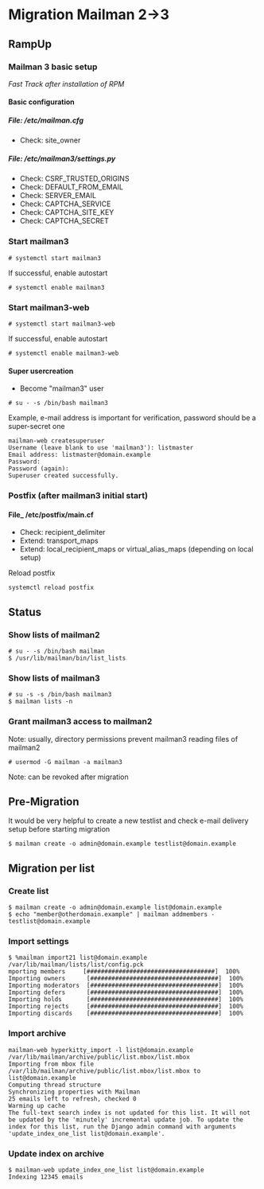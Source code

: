 # Migration Mailman 2->3

## RampUp

### Mailman 3 basic setup

*Fast Track after installation of RPM*

#### Basic configuration

##### File: /etc/mailman.cfg

 - Check: site_owner


##### File: /etc/mailman3/settings.py

 - Check: CSRF_TRUSTED_ORIGINS
 - Check: DEFAULT_FROM_EMAIL
 - Check: SERVER_EMAIL
 - Check: CAPTCHA_SERVICE
  - Check: CAPTCHA_SITE_KEY
  - Check: CAPTCHA_SECRET

### Start mailman3

```
# systemctl start mailman3
```

If successful, enable autostart

```
# systemctl enable mailman3
```

### Start mailman3-web

```
# systemctl start mailman3-web
```

If successful, enable autostart

```
# systemctl enable mailman3-web
```

#### Super usercreation

- Become "mailman3" user

```
# su - -s /bin/bash mailman3
```

Example, e-mail address is important for verification, password should be a super-secret one

```
mailman-web createsuperuser
Username (leave blank to use 'mailman3'): listmaster
Email address: listmaster@domain.example
Password: 
Password (again): 
Superuser created successfully.
```

### Postfix (after mailman3 initial start)

#### File_ /etc/postfix/main.cf

 - Check: recipient_delimiter
 - Extend: transport_maps
 - Extend: local_recipient_maps or virtual_alias_maps (depending on local setup)

Reload postfix
```
systemctl reload postfix
```

## Status

### Show lists of mailman2

```
# su - -s /bin/bash mailman
$ /usr/lib/mailman/bin/list_lists
```

### Show lists of mailman3
```
# su -s -s /bin/bash mailman3
$ mailman lists -n
```

### Grant mailman3 access to mailman2

Note: usually, directory permissions prevent mailman3 reading files of mailman2

```
# usermod -G mailman -a mailman3
```

Note: can be revoked after migration

## Pre-Migration

It would be very helpful to create a new testlist and check e-mail delivery setup before starting migration

```
$ mailman create -o admin@domain.example testlist@domain.example
```

## Migration per list

### Create list

```
$ mailman create -o admin@domain.example list@domain.example
$ echo "member@otherdomain.example" | mailman addmembers - testlist@domain.example
```

### Import settings

``` 
$ %mailman import21 list@domain.example /var/lib/mailman/lists/list/config.pck
mporting members     [####################################]  100%
Importing owners      [####################################]  100%
Importing moderators  [####################################]  100%
Importing defers      [####################################]  100%
Importing holds       [####################################]  100%
Importing rejects     [####################################]  100%
Importing discards    [####################################]  100%

```

### Import archive

```
mailman-web hyperkitty_import -l list@domain.example /var/lib/mailman/archive/public/list.mbox/list.mbox
Importing from mbox file /var/lib/mailman/archive/public/list.mbox/list.mbox to list@domain.example
Computing thread structure
Synchronizing properties with Mailman
25 emails left to refresh, checked 0
Warming up cache
The full-text search index is not updated for this list. It will not be updated by the 'minutely' incremental update job. To update the index for this list, run the Django admin command with arguments 'update_index_one_list list@domain.example'.
```

### Update index on archive

```
$ mailman-web update_index_one_list list@domain.example
Indexing 12345 emails
```
